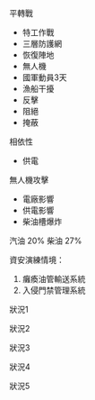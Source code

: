 平轉戰
* 特工作戰
* 三層防護網
* 恢復陣地
* 無人機
* 國軍動員3天
* 漁船干擾
* 反擊
* 阻絕
* 掩蔽

相依性
* 供電

無人機攻擊
* 電廠影響
* 供電影響
* 柴油槽爆炸

汽油 20%
柴油 27%

資安演練情境：
1. 癱瘓油管輸送系統
2. 入侵門禁管理系統

狀況1

狀況2

狀況3

狀況4

狀況5


